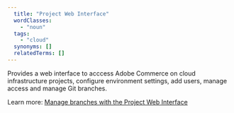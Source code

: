 ```yaml
---
  title: "Project Web Interface"
  wordClasses:
    - "noun"
  tags:
    - "cloud"
  synonyms: []
  relatedTerms: []
---
```

Provides a web interface to acccess Adobe Commerce on cloud infrastructure projects, configure environment settings, add users, manage access and manage Git branches.

Learn more: [Manage branches with the Project Web Interface](https://devdocs.magento.com/cloud/project/project-webint-branch.html)
